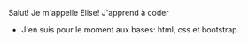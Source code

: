  Salut! Je m'appelle Elise!
J'apprend à coder
-  J'en suis pour le moment aux bases: html, css et bootstrap.


